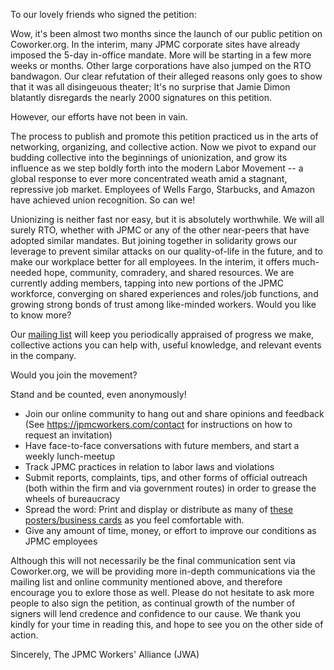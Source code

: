 To our lovely friends who signed the petition:

Wow, it's been almost two months since the launch of our public petition on Coworker.org. 
In the interim, many JPMC corporate sites have already imposed the 5-day in-office mandate. More will be starting in a few more weeks or months. Other large corporations have also jumped on the RTO bandwagon. Our clear refutation of their alleged reasons only goes to show that it was all disingeuous theater; It's no surprise that Jamie Dimon blatantly disregards the nearly 2000 signatures on this petition. 

However, our efforts have not been in vain.

The process to publish and promote this petition practiced us in the arts of networking, organizing, and collective action. Now we pivot to expand our budding collective into the beginnings of unionization, and grow its influence as we step boldly forth into the modern Labor Movement -- a global response to ever more concentrated weath amid a stagnant, repressive job market. Employees of Wells Fargo, Starbucks, and Amazon have achieved union recognition.
So can we!

Unionizing is neither fast nor easy, but it is absolutely worthwhile. We will all surely RTO, whether with JPMC or any of the other near-peers that have adopted similar mandates. But joining together in solidarity grows our leverage to prevent similar attacks on our quality-of-life in the future, and to make our workplace better for all employees. In the interim, it offers much-needed hope, community, comradery, and shared resources. We are currently adding members, tapping into new portions of the JPMC workforce, converging on shared experiences and roles/job functions, and growing strong bonds of trust among like-minded workers.
Would you like to know more?

Our [mailing list](https://actionnetwork.org/forms/jpmcworkers-signup) will keep you periodically appraised of progress we make, collective actions you can help with, useful knowledge, and relevant events in the company.

Would you join the movement?

Stand and be counted, even anonymously!
* Join our online community to hang out and share opinions and feedback (See https://jpmcworkers.com/contact for instructions on how to request an invitation)
* Have face-to-face conversations with future members, and start a weekly lunch-meetup
* Track JPMC practices in relation to labor laws and violations
* Submit reports, complaints, tips, and other forms of official outreach (both within the firm and via government routes) in order to grease the wheels of bureaucracy
* Spread the word: Print and display or distribute as many of [these posters/business cards](https://github.com/jpmcWorkers/jpmcWorkers.github.io/tree/main/docs/img/posters) as you feel comfortable with. 
* Give any amount of time, money, or effort to improve our conditions as JPMC employees

Although this will not necessarily be the final communication sent via Coworker.org, we will be providing more in-depth communications via the mailing list and online community mentioned above, and therefore encourage you to exlore those as well. Please do not hesitate to ask more people to also sign the petition, as continual growth of the number of signers will lend credence and confidence to our cause. We thank you kindly for your time in reading this, and hope to see you on the other side of action.

Sincerely,
The JPMC Workers' Alliance (JWA)
